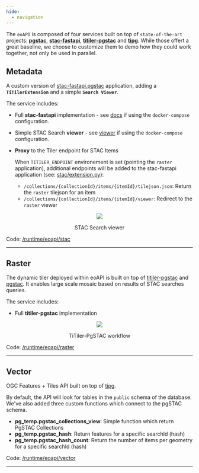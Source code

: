 ```yaml
---
hide:
  - navigation
---
```


The `eoAPI` is composed of four services built on top of `state-of-the-art` projects: [**pgstac**](https://github.com/stac-utils/pgstac), [**stac-fastapi**](https://github.com/stac-utils/stac-fastapi), [**titiler-pgstac**](https://github.com/stac-utils/titiler-pgstac) and [**tipg**](https://github.com/developmentseed/tipg). While those offert a great baseline, we choose to customize them to demo how they could work together, not only be used in parallel.

## Metadata

A custom version of [stac-fastapi.pgstac](https://github.com/stac-utils/stac-fastapi) application, adding a **`TiTilerExtension`** and a simple **`Search Viewer`**.

The service includes:

- Full **stac-fastapi** implementation - see [docs](http://localhost:8081/docs) if using the `docker-compose` configuration.

- Simple STAC Search **viewer** - see [viewer](http://localhost:8081/index.html) if using the `docker-compose` configuration.

- **Proxy** to the Tiler endpoint for STAC Items

  When `TITILER_ENDPOINT` environement is set (pointing the `raster` application), additional endpoints will be added to the stac-fastapi application (see: [stac/extension.py](https://github.com/developmentseed/eoAPI/blob/main/src/eoapi/stac/eoapi/stac/extension.py)):

  - `/collections/{collectionId}/items/{itemId}/tilejson.json`: Return the `raster` tilejson for an item
  - `/collections/{collectionId}/items/{itemId}/viewer`: Redirect to the `raster` viewer

<p align="center">
  <img src="https://user-images.githubusercontent.com/10407788/146790933-e439893c-ef2e-4d78-a372-f2f18694836c.png"/>
  <p align="center">STAC Search viewer</p>
</p>

Code: [/runtime/eoapi/stac](https://github.com/developmentseed/eoAPI/tree/main/runtime/eoapi/stac)

---

## Raster

The dynamic tiler deployed within eoAPI is built on top of [titiler-pgstac](https://github.com/stac-utils/titiler-pgstac) and [pgstac](https://github.com/stac-utils/pgstac). It enables large scale mosaic based on results of STAC searches queries.

The service includes:

- Full **titiler-pgstac** implementation

<p align="center">
  <img src="https://user-images.githubusercontent.com/10407788/129632282-f71e9f45-264c-4882-af28-7062c4e56f25.png"/>
  <p align="center">TiTiler-PgSTAC workflow</p>
</p>

Code: [/runtime/eoapi/raster](https://github.com/developmentseed/eoAPI/tree/main/runtime/eoapi/raster)

---

## Vector

OGC Features + Tiles API built on top of [tipg](https://github.com/developmentseed/tipg).

By default, the API will look for tables in the `public` schema of the database. We've also added three custom functions which connect to the pgSTAC schema.

- **pg_temp.pgstac_collections_view**: Simple function which return PgSTAC Collections
- **pg_temp.pgstac_hash**: Return features for a specific searchId (hash)
- **pg_temp.pgstac_hash_count**: Return the number of items per geometry for a specific searchId (hash)

Code: [/runtime/eoapi/vector](https://github.com/developmentseed/eoAPI/tree/main/runtime/eoapi/vector)

---
